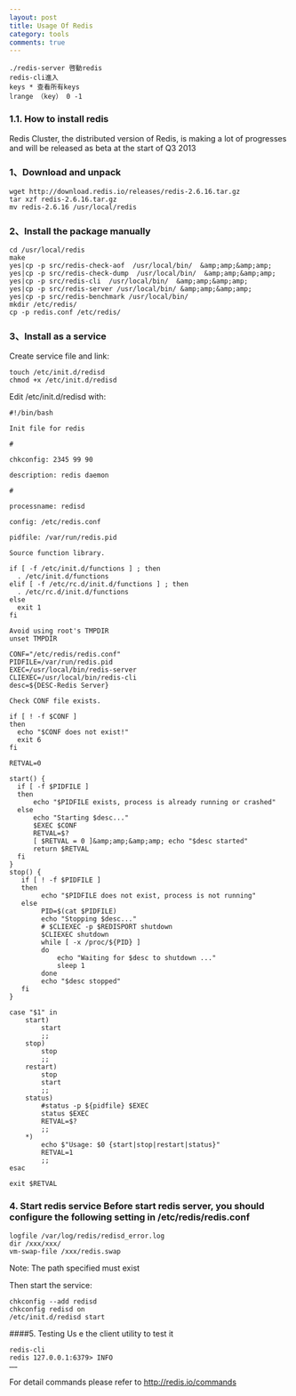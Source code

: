 ```yaml
---
layout: post
title: Usage Of Redis
category: tools
comments: true
---
```



```
./redis-server 啓動redis
redis-cli進入
keys * 查看所有keys
lrange （key） 0 -1
```
### 1.1. How to install redis
Redis Cluster, the distributed version of Redis, is making a lot of progresses and will be released as beta at the start of Q3 2013

### 1、Download and unpack
  ```
  wget http://download.redis.io/releases/redis-2.6.16.tar.gz
  tar xzf redis-2.6.16.tar.gz
  mv redis-2.6.16 /usr/local/redis
  ```
### 2、Install the package manually
  ```
  cd /usr/local/redis
  make
  yes|cp -p src/redis-check-aof  /usr/local/bin/  &amp;amp;&amp;amp;
  yes|cp -p src/redis-check-dump  /usr/local/bin/  &amp;amp;&amp;amp;
  yes|cp -p src/redis-cli  /usr/local/bin/  &amp;amp;&amp;amp;
  yes|cp -p src/redis-server /usr/local/bin/ &amp;amp;&amp;amp;
  yes|cp -p src/redis-benchmark /usr/local/bin/
  mkdir /etc/redis/
  cp -p redis.conf /etc/redis/
  ```
### 3、Install as a service

Create service file and link:

```
touch /etc/init.d/redisd
chmod +x /etc/init.d/redisd
```

Edit /etc/init.d/redisd with:

```
#!/bin/bash

Init file for redis

#

chkconfig: 2345 99 90

description: redis daemon

#

processname: redisd

config: /etc/redis.conf

pidfile: /var/run/redis.pid

Source function library.

if [ -f /etc/init.d/functions ] ; then
  . /etc/init.d/functions
elif [ -f /etc/rc.d/init.d/functions ] ; then
  . /etc/rc.d/init.d/functions
else
  exit 1
fi

Avoid using root's TMPDIR
unset TMPDIR

CONF="/etc/redis/redis.conf"
PIDFILE=/var/run/redis.pid
EXEC=/usr/local/bin/redis-server
CLIEXEC=/usr/local/bin/redis-cli
desc=${DESC-Redis Server}

Check CONF file exists.

if [ ! -f $CONF ]
then
  echo "$CONF does not exist!"
  exit 6
fi

RETVAL=0

start() {
  if [ -f $PIDFILE ]
  then
      echo "$PIDFILE exists, process is already running or crashed"
  else
      echo "Starting $desc..."
      $EXEC $CONF
      RETVAL=$? 
      [ $RETVAL = 0 ]&amp;amp;&amp;amp; echo "$desc started"
      return $RETVAL
  fi
}
stop() {
   if [ ! -f $PIDFILE ]
   then
        echo "$PIDFILE does not exist, process is not running"
   else
        PID=$(cat $PIDFILE)
        echo "Stopping $desc..."
        # $CLIEXEC -p $REDISPORT shutdown
        $CLIEXEC shutdown 
        while [ -x /proc/${PID} ]
        do
            echo "Waiting for $desc to shutdown ..."
            sleep 1
        done
        echo "$desc stopped"
   fi
}

case "$1" in
    start)
        start
        ;;
    stop)
        stop
        ;;
    restart)
        stop
        start
        ;;
    status)
        #status -p ${pidfile} $EXEC
        status $EXEC
        RETVAL=$?
        ;;
    *)
        echo $"Usage: $0 {start|stop|restart|status}"
        RETVAL=1
        ;;
esac

exit $RETVAL
```

### 4. Start redis service Before start redis server, you should configure the following setting in /etc/redis/redis.conf

```
logfile /var/log/redis/redisd_error.log
dir /xxx/xxx/ 
vm-swap-file /xxx/redis.swap 
```

Note: The path specified must exist

Then start the service:

```
chkconfig --add redisd
chkconfig redisd on
/etc/init.d/redisd start
``` 

####5. Testing Us e the client utility to test it

```
redis-cli
redis 127.0.0.1:6379> INFO
……
``` 

For detail commands please refer to http://redis.io/commands
